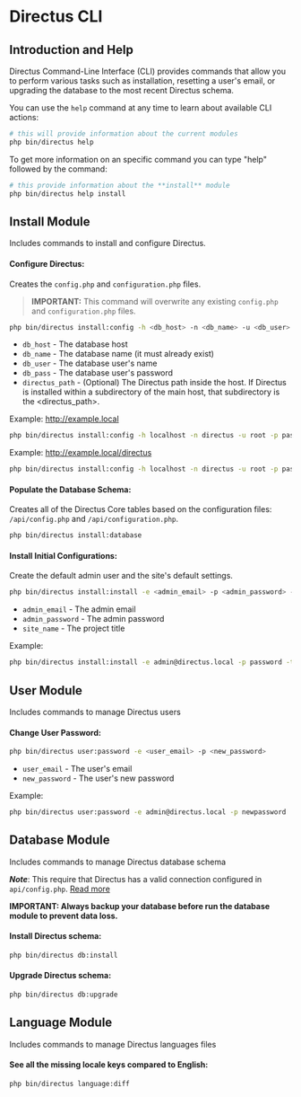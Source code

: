 # Directus CLI

## Introduction and Help
Directus Command-Line Interface (CLI) provides commands that allow you to perform various tasks such as installation, resetting a user's email, or upgrading the database to the most recent Directus schema.

You can use the `help` command at any time to learn about available CLI actions:

```bash
# this will provide information about the current modules
php bin/directus help
```

To get more information on an specific command you can type "help" followed by the command:

```bash
# this provide information about the **install** module
php bin/directus help install
```

## Install Module
Includes commands to install and configure Directus.

#### Configure Directus:
Creates the `config.php` and `configuration.php` files.

> **IMPORTANT:** This command will overwrite any existing `config.php` and `configuration.php` files.

```bash
php bin/directus install:config -h <db_host> -n <db_name> -u <db_user> -p <db_pass> -d <directus_path>
```

* `db_host` - The database host
* `db_name` - The database name (it must already exist)
* `db_user` - The database user's name
* `db_pass` - The database user's password
* `directus_path` - (Optional) The Directus path inside the host. If Directus is installed within a subdirectory of the main host, that subdirectory is the <directus_path>.

Example: http://example.local

```bash
php bin/directus install:config -h localhost -n directus -u root -p pass
```

Example: http://example.local/directus

```bash
php bin/directus install:config -h localhost -n directus -u root -p pass -d directus
```

#### Populate the Database Schema:

Creates all of the Directus Core tables based on the configuration files: `/api/config.php` and `/api/configuration.php`.

```bash
php bin/directus install:database
```

#### Install Initial Configurations:

Create the default admin user and the site's default settings.

```bash
php bin/directus install:install -e <admin_email> -p <admin_password> -t <site_name>
```

* `admin_email` - The admin email
* `admin_password` - The admin password
* `site_name` - The project title

Example:

```bash
php bin/directus install:install -e admin@directus.local -p password -t "Directus Example"
```

## User Module
Includes commands to manage Directus users

#### Change User Password:

```bash
php bin/directus user:password -e <user_email> -p <new_password>
```

* `user_email` - The user's email
* `new_password` - The user's new password

Example:

```bash
php bin/directus user:password -e admin@directus.local -p newpassword
```

## Database Module
Includes commands to manage Directus database schema

**_Note_**: This require that Directus has a valid connection configured in `api/config.php`. [Read more](/developer-guide/configuration.md#apiconfigphp)

**IMPORTANT: Always backup your database before run the database module to prevent data loss.**

#### Install Directus schema:

```bash
php bin/directus db:install
```

#### Upgrade Directus schema:

```bash
php bin/directus db:upgrade
```

## Language Module
Includes commands to manage Directus languages files

#### See all the missing locale keys compared to English:

```bash
php bin/directus language:diff
```
